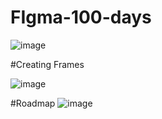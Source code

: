 # FIgma-100-days
![image](https://user-images.githubusercontent.com/98544175/221873165-4076eaa6-e284-46df-a8f1-17d6a3ff8426.png)


#Creating Frames



![image](https://user-images.githubusercontent.com/98544175/221922590-e0d2776d-29f0-4840-989d-a5f3ad9d50e1.png)



#Roadmap
![image](https://user-images.githubusercontent.com/98544175/222224550-1e948133-d9ab-4583-bc47-4f8148fb8e99.png)


